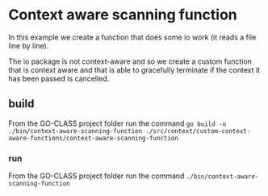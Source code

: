 # Context aware scanning function

In this example we create a function that does some io work (it reads a file line by line).

The io package is not context-aware and so we create a custom function that is context aware and that is able to gracefully terminate if the context it has been passed is cancelled.

## build

From the GO-CLASS project folder run the command
`go build -o ./bin/context-aware-scanning-function ./src/context/custom-context-aware-functions/context-aware-scanning-function`

### run

From the GO-CLASS project folder run the command
`./bin/context-aware-scanning-function`
